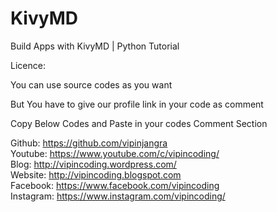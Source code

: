 # KivyMD
Build Apps with KivyMD | Python Tutorial

Licence:

You can use source codes as you want

But You have to give our profile link in your code as comment

Copy Below Codes and Paste in your codes Comment Section

Github: https://github.com/vipinjangra <br>
Youtube: https://www.youtube.com/c/vipincoding/ <br>
Blog: http://vipincoding.wordpress.com/ <br>
Website: http://vipincoding.blogspot.com <br>
Facebook: https://www.facebook.com/vipincoding <br>
Instagram: https://www.instagram.com/vipincoding/ <br>
